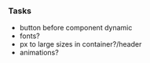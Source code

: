 ### Tasks
- button before component dynamic
- fonts?
- px to large sizes in container?/header
- animations?